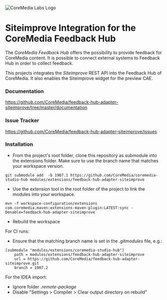 ![CoreMedia Labs Logo](https://documentation.coremedia.com/badges/banner_coremedia_labs_wide.png "CoreMedia Labs Logo Title Text")


# Siteimprove Integration for the CoreMedia Feedback Hub
The _CoreMedia Feedback Hub_ offers the possibility to provide feedback for CoreMedia content. 
It is possible to connect external systems to Feedback Hub in order to collect feedback. 

This projects integrates the _Siteimprove_ REST API into the Feedback Hub of CoreMedia.
It also enables the Siteimprove widget for the preview CAE.

### Documentation

https://github.com/CoreMedia/feedback-hub-adapter-siteimprove/tree/master/documentation

### Issue Tracker

https://github.com/CoreMedia/feedback-hub-adapter-siteimprove/issues

### Installation
 
- From the project's root folder, clone this repository as submodule into the extensions folder. Make sure to use the branch name that matches your workspace version. 
```
git submodule add  -b 1907.1 https://github.com/CoreMedia/coremedia-studio-hub modules/extensions/feedback-hub-adapter-siteimprove
```

- Use the extension tool in the root folder of the project to link the modules into your workspace.
 ```
mvn -f workspace-configuration/extensions com.coremedia.maven:extensions-maven-plugin:LATEST:sync -Denable=feedback-hub-adapter-siteimprove
```

- Rebuild the workspace

For CI runs:
- Ensure that the matching branch name is set in the _.gitmodules_ file, e.g.:

```
[submodule "modules/extensions/coremedia-studio-hub"]
	path = modules/extensions/feedback-hub-adapter-siteimprove
	url = https://github.com/CoreMedia/feedback-hub-adapter-siteimprove.git
	branch = 1907.2
```

For the IDEA import:
- Ignore folder _.remote-package_
- Disable "Settings > Compiler > Clear output directory on rebuild"
 
